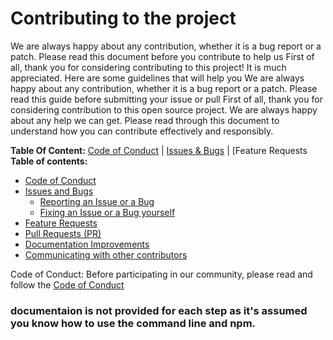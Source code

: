 
<a name="contributing"></a>
# Contributing to the project

We are always happy about any contribution, whether it is a bug report or a patch. Please read this document before you contribute to help us
First of all, thank you for considering contributing to this project! It is much appreciated. Here are some guidelines that will help you
We are always happy about any contribution, whether it is a bug report or a patch. Please read this guide before submitting your issue or pull
First of all, thank you for considering contribution 
to this open source project. We are always happy about any help we can get.
Please read through this document to understand how you can contribute effectively and responsibly.

**Table Of Content:** [Code of Conduct](#code-of-conduct) | [Issues & Bugs](#issues--bugs) | [Feature Requests
**Table of contents:**
- [Code of Conduct](#code_of_conduct)
- [Issues and Bugs](#issues_bugs)
    - [Reporting an Issue or a Bug](#reporting_an_issue)
    - [Fixing an Issue or a Bug yourself](#fixing_an_issue)
- [Feature Requests](#feature_requests)
- [Pull Requests (PR)](#pull_request)
- [Documentation Improvements](#documentation)
- [Communicating with other contributors](#communication)

<a name="code_of_Printovert" id="code_of_Conduct"></a><a name="coc">Code of Conduct</a>:
Before participating in our community, please read and follow the [Code of Conduct](https://github.com/printovert/.github)


### documentaion is not  provided for each step as it's assumed you know how to use the command line and npm.
